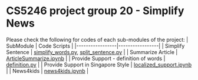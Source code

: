 # CS5246 project group 20 - Simplify News

Please check the following for codes of each sub-modules of the project:
| SubModule | Code Scripts |
|-----------------|-----------------|
| Simplify Sentence     | [simplify_words.py](simplify_words.py), [split_sentence.py](split_sentence.py)     |
| Summarize Article     | [ArticleSummarize.ipynb](ArticleSummarize.ipynb)     |
| Provide Support - definition of words     |   [definition.py](definition.py)   |
| Provide Support in Singapore Style     | [localized_support.ipynb](localized_support.ipynb)     |
| News4kids    | [news4kids.ipynb](news4kids.ipynb)     |
